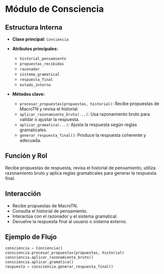 # Módulo de Consciencia

## Estructura Interna

- **Clase principal:** `Conciencia`
- **Atributos principales:**
  - `historial_pensamiento`
  - `propuestas_recibidas`
  - `razonador`
  - `sistema_gramatical`
  - `respuesta_final`
  - `estado_interno`

- **Métodos clave:**
  - `procesar_propuestas(propuestas, historial)`: Recibe propuestas de MacroTN y revisa el historial.
  - `aplicar_razonamiento_bruto(...)`: Usa razonamiento bruto para validar o ajustar la respuesta.
  - `aplicar_gramatica(...)`: Ajusta la respuesta según reglas gramaticales.
  - `generar_respuesta_final()`: Produce la respuesta coherente y adecuada.

## Función y Rol

Recibe propuestas de respuesta, revisa el historial de pensamiento, utiliza razonamiento bruto y aplica reglas gramaticales para generar la respuesta final.

## Interacción

- Recibe propuestas de MacroTN.
- Consulta el historial de pensamiento.
- Interactúa con el razonador y el sistema gramatical.
- Devuelve la respuesta final al usuario o sistema externo.

## Ejemplo de Flujo

```python
consciencia = Conciencia()
consciencia.procesar_propuestas(propuestas, historial)
consciencia.aplicar_razonamiento_bruto()
consciencia.aplicar_gramatica()
respuesta = consciencia.generar_respuesta_final()